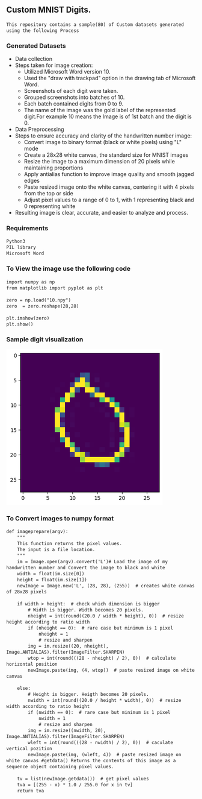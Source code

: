 
## Custom MNIST Digits.

```
This repository contains a sample(80) of Custom datasets generated using the following Process
```

### Generated Datasets 
- Data collection
- Steps taken for image creation:
  - Utilized Microsoft Word version 10.
  - Used the "draw with trackpad" option in the drawing tab of Microsoft Word.
  - Screenshots of each digit were taken.
  - Grouped screenshots into batches of 10.
  - Each batch contained digits from 0 to 9.
  - The name of the image was the gold label of the represented digit.For example 10 means the Image is of 1st batch and the digit is 0.
- Data Preprocessing
- Steps to ensure accuracy and clarity of the handwritten number image:
   - Convert image to binary format (black or white pixels) using "L" mode
   - Create a 28x28 white canvas, the standard size for MNIST images
   - Resize the image to a maximum dimension of 20 pixels while maintaining proportions
   - Apply antialias function to improve image quality and smooth jagged edges
   - Paste resized image onto the white canvas, centering it with 4 pixels from the top or side
   - Adjust pixel values to a range of 0 to 1, with 1 representing black and 0 representing white
- Resulting image is clear, accurate, and easier to analyze and process.


### Requirements
```
Python3
PIL library
Microsoft Word
```

### To View the image use the following code
```
import numpy as np
from matplotlib import pyplot as plt

zero = np.load("10.npy")
zero  = zero.reshape(28,28)

plt.imshow(zero)
plt.show()
```


### Sample digit visualization
<img src = "https://github.com/ay7n/OCR-RUCILDigits-4/blob/main/zero.png">

### To Convert images to numpy format
```
def imageprepare(argv):
    """
    This function returns the pixel values.
    The input is a file location.
    """
    im = Image.open(argv).convert('L')# Load the image of my handwritten number and Convert the image to black and white
    width = float(im.size[0])
    height = float(im.size[1])
    newImage = Image.new('L', (28, 28), (255))  # creates white canvas of 28x28 pixels

    if width > height:  # check which dimension is bigger
        # Width is bigger. Width becomes 20 pixels.
        nheight = int(round((20.0 / width * height), 0))  # resize height according to ratio width
        if (nheight == 0):  # rare case but minimum is 1 pixel
            nheight = 1
            # resize and sharpen
        img = im.resize((20, nheight), Image.ANTIALIAS).filter(ImageFilter.SHARPEN)
        wtop = int(round(((28 - nheight) / 2), 0))  # calculate horizontal position
        newImage.paste(img, (4, wtop))  # paste resized image on white canvas

    else:
        # Height is bigger. Heigth becomes 20 pixels.
        nwidth = int(round((20.0 / height * width), 0))  # resize width according to ratio height
        if (nwidth == 0):  # rare case but minimum is 1 pixel
            nwidth = 1
            # resize and sharpen
        img = im.resize((nwidth, 20), Image.ANTIALIAS).filter(ImageFilter.SHARPEN)
        wleft = int(round(((28 - nwidth) / 2), 0))  # caculate vertical pozition
        newImage.paste(img, (wleft, 4))  # paste resized image on white canvas #getdata() Returns the contents of this image as a sequence object containing pixel values.

    tv = list(newImage.getdata())  # get pixel values
    tva = [(255 - x) * 1.0 / 255.0 for x in tv]
    return tva
```



